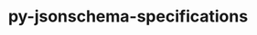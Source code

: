 ---
title: "py-jsonschema-specifications"
layout: cache
categories: [package, develop-2024-10-27]
meta: {"versions": ["2023.12.1"], "compilers": ["gcc@=11.1.0", "gcc@=11.4.0", "gcc@=7.5.0", "gcc@=9.4.0"], "oss": ["ubuntu18.04", "ubuntu20.04", "ubuntu22.04"], "platforms": ["linux"], "targets": ["neoverse_v1", "neoverse_v2", "ppc64le", "x86_64_v3"], "stacks": ["data-vis-sdk", "e4s", "e4s-neoverse-v2", "e4s-neoverse_v1", "e4s-power", "radiuss", "root"], "num_specs": 14, "num_specs_by_stack": {"radiuss": 2, "root": 14, "e4s-power": 2, "data-vis-sdk": 2, "e4s-neoverse_v1": 2, "e4s-neoverse-v2": 2, "e4s": 4}}
spec_details: [{"hash": "6btpsyr2orlbnpn4hfgy4zzkjgipv7n7", "compiler": "gcc@=7.5.0", "versions": ["2023.12.1"], "os": "ubuntu18.04", "platform": "linux", "target": "x86_64_v3", "variants": ["build_system=python_pip"], "stacks": ["radiuss", "root"], "size": "-", "tarball": "https://binaries.spack.io/develop-2024-10-27/build_cache/linux-ubuntu18.04-x86_64_v3/gcc-7.5.0/py-jsonschema-specifications-2023.12.1/linux-ubuntu18.04-x86_64_v3-gcc-7.5.0-py-jsonschema-specifications-2023.12.1-6btpsyr2orlbnpn4hfgy4zzkjgipv7n7.spack"}, {"hash": "izmcq2zy7wgb45nk6a26jqozrh2bj2kn", "compiler": "gcc@=7.5.0", "versions": ["2023.12.1"], "os": "ubuntu18.04", "platform": "linux", "target": "x86_64_v3", "variants": ["build_system=python_pip"], "stacks": ["radiuss", "root"], "size": "-", "tarball": "https://binaries.spack.io/develop-2024-10-27/build_cache/linux-ubuntu18.04-x86_64_v3/gcc-7.5.0/py-jsonschema-specifications-2023.12.1/linux-ubuntu18.04-x86_64_v3-gcc-7.5.0-py-jsonschema-specifications-2023.12.1-izmcq2zy7wgb45nk6a26jqozrh2bj2kn.spack"}, {"hash": "zbn3afnaht5pdiq2rdgrrulracfsgcbs", "compiler": "gcc@=9.4.0", "versions": ["2023.12.1"], "os": "ubuntu20.04", "platform": "linux", "target": "ppc64le", "variants": ["build_system=python_pip"], "stacks": ["e4s-power", "root"], "size": "-", "tarball": "https://binaries.spack.io/develop-2024-10-27/build_cache/linux-ubuntu20.04-ppc64le/gcc-9.4.0/py-jsonschema-specifications-2023.12.1/linux-ubuntu20.04-ppc64le-gcc-9.4.0-py-jsonschema-specifications-2023.12.1-zbn3afnaht5pdiq2rdgrrulracfsgcbs.spack"}, {"hash": "rwzljumfgei4b75mxft4f2bwgsxuuzua", "compiler": "gcc@=9.4.0", "versions": ["2023.12.1"], "os": "ubuntu20.04", "platform": "linux", "target": "ppc64le", "variants": ["build_system=python_pip"], "stacks": ["e4s-power", "root"], "size": "-", "tarball": "https://binaries.spack.io/develop-2024-10-27/build_cache/linux-ubuntu20.04-ppc64le/gcc-9.4.0/py-jsonschema-specifications-2023.12.1/linux-ubuntu20.04-ppc64le-gcc-9.4.0-py-jsonschema-specifications-2023.12.1-rwzljumfgei4b75mxft4f2bwgsxuuzua.spack"}, {"hash": "owdooki4hds36ibilz55gxs7bq65qjfu", "compiler": "gcc@=11.1.0", "versions": ["2023.12.1"], "os": "ubuntu20.04", "platform": "linux", "target": "x86_64_v3", "variants": ["build_system=python_pip"], "stacks": ["root", "data-vis-sdk"], "size": "-", "tarball": "https://binaries.spack.io/develop-2024-10-27/build_cache/linux-ubuntu20.04-x86_64_v3/gcc-11.1.0/py-jsonschema-specifications-2023.12.1/linux-ubuntu20.04-x86_64_v3-gcc-11.1.0-py-jsonschema-specifications-2023.12.1-owdooki4hds36ibilz55gxs7bq65qjfu.spack"}, {"hash": "qznalmobez7oxowdjyhihwk7xtpvb347", "compiler": "gcc@=11.1.0", "versions": ["2023.12.1"], "os": "ubuntu20.04", "platform": "linux", "target": "x86_64_v3", "variants": ["build_system=python_pip"], "stacks": ["root", "data-vis-sdk"], "size": "-", "tarball": "https://binaries.spack.io/develop-2024-10-27/build_cache/linux-ubuntu20.04-x86_64_v3/gcc-11.1.0/py-jsonschema-specifications-2023.12.1/linux-ubuntu20.04-x86_64_v3-gcc-11.1.0-py-jsonschema-specifications-2023.12.1-qznalmobez7oxowdjyhihwk7xtpvb347.spack"}, {"hash": "m6rm5oeeasdzjcspouztel5lhdn7dimp", "compiler": "gcc@=11.4.0", "versions": ["2023.12.1"], "os": "ubuntu22.04", "platform": "linux", "target": "neoverse_v1", "variants": ["build_system=python_pip"], "stacks": ["root", "e4s-neoverse_v1"], "size": "-", "tarball": "https://binaries.spack.io/develop-2024-10-27/build_cache/linux-ubuntu22.04-neoverse_v1/gcc-11.4.0/py-jsonschema-specifications-2023.12.1/linux-ubuntu22.04-neoverse_v1-gcc-11.4.0-py-jsonschema-specifications-2023.12.1-m6rm5oeeasdzjcspouztel5lhdn7dimp.spack"}, {"hash": "otu2sfdj3yenrr2ihavti6c4lbwcnq25", "compiler": "gcc@=11.4.0", "versions": ["2023.12.1"], "os": "ubuntu22.04", "platform": "linux", "target": "neoverse_v1", "variants": ["build_system=python_pip"], "stacks": ["root", "e4s-neoverse_v1"], "size": "-", "tarball": "https://binaries.spack.io/develop-2024-10-27/build_cache/linux-ubuntu22.04-neoverse_v1/gcc-11.4.0/py-jsonschema-specifications-2023.12.1/linux-ubuntu22.04-neoverse_v1-gcc-11.4.0-py-jsonschema-specifications-2023.12.1-otu2sfdj3yenrr2ihavti6c4lbwcnq25.spack"}, {"hash": "2inhypetrmbk2capblxhlgl2lthyzicg", "compiler": "gcc@=11.4.0", "versions": ["2023.12.1"], "os": "ubuntu22.04", "platform": "linux", "target": "neoverse_v2", "variants": ["build_system=python_pip"], "stacks": ["root", "e4s-neoverse-v2"], "size": "-", "tarball": "https://binaries.spack.io/develop-2024-10-27/build_cache/linux-ubuntu22.04-neoverse_v2/gcc-11.4.0/py-jsonschema-specifications-2023.12.1/linux-ubuntu22.04-neoverse_v2-gcc-11.4.0-py-jsonschema-specifications-2023.12.1-2inhypetrmbk2capblxhlgl2lthyzicg.spack"}, {"hash": "xzxro5nenrqmawmesikmsnta72737np6", "compiler": "gcc@=11.4.0", "versions": ["2023.12.1"], "os": "ubuntu22.04", "platform": "linux", "target": "neoverse_v2", "variants": ["build_system=python_pip"], "stacks": ["root", "e4s-neoverse-v2"], "size": "-", "tarball": "https://binaries.spack.io/develop-2024-10-27/build_cache/linux-ubuntu22.04-neoverse_v2/gcc-11.4.0/py-jsonschema-specifications-2023.12.1/linux-ubuntu22.04-neoverse_v2-gcc-11.4.0-py-jsonschema-specifications-2023.12.1-xzxro5nenrqmawmesikmsnta72737np6.spack"}, {"hash": "cwqidrjadpxok67ckdakdkauklpqhrnp", "compiler": "gcc@=11.4.0", "versions": ["2023.12.1"], "os": "ubuntu22.04", "platform": "linux", "target": "x86_64_v3", "variants": ["build_system=python_pip"], "stacks": ["e4s", "root"], "size": "-", "tarball": "https://binaries.spack.io/develop-2024-10-27/build_cache/linux-ubuntu22.04-x86_64_v3/gcc-11.4.0/py-jsonschema-specifications-2023.12.1/linux-ubuntu22.04-x86_64_v3-gcc-11.4.0-py-jsonschema-specifications-2023.12.1-cwqidrjadpxok67ckdakdkauklpqhrnp.spack"}, {"hash": "syjk5a5lsxdypposkhbgfmweem5vw46e", "compiler": "gcc@=11.4.0", "versions": ["2023.12.1"], "os": "ubuntu22.04", "platform": "linux", "target": "x86_64_v3", "variants": ["build_system=python_pip"], "stacks": ["e4s", "root"], "size": "-", "tarball": "https://binaries.spack.io/develop-2024-10-27/build_cache/linux-ubuntu22.04-x86_64_v3/gcc-11.4.0/py-jsonschema-specifications-2023.12.1/linux-ubuntu22.04-x86_64_v3-gcc-11.4.0-py-jsonschema-specifications-2023.12.1-syjk5a5lsxdypposkhbgfmweem5vw46e.spack"}, {"hash": "2fbtsmiqyi7v5plw3ki3hjnnnsmtp4sl", "compiler": "gcc@=11.4.0", "versions": ["2023.12.1"], "os": "ubuntu22.04", "platform": "linux", "target": "x86_64_v3", "variants": ["build_system=python_pip"], "stacks": ["e4s", "root"], "size": "-", "tarball": "https://binaries.spack.io/develop-2024-10-27/build_cache/linux-ubuntu22.04-x86_64_v3/gcc-11.4.0/py-jsonschema-specifications-2023.12.1/linux-ubuntu22.04-x86_64_v3-gcc-11.4.0-py-jsonschema-specifications-2023.12.1-2fbtsmiqyi7v5plw3ki3hjnnnsmtp4sl.spack"}, {"hash": "4p355heieefoeorhcj3showtvffnmw3x", "compiler": "gcc@=11.4.0", "versions": ["2023.12.1"], "os": "ubuntu22.04", "platform": "linux", "target": "x86_64_v3", "variants": ["build_system=python_pip"], "stacks": ["e4s", "root"], "size": "-", "tarball": "https://binaries.spack.io/develop-2024-10-27/build_cache/linux-ubuntu22.04-x86_64_v3/gcc-11.4.0/py-jsonschema-specifications-2023.12.1/linux-ubuntu22.04-x86_64_v3-gcc-11.4.0-py-jsonschema-specifications-2023.12.1-4p355heieefoeorhcj3showtvffnmw3x.spack"}]
---